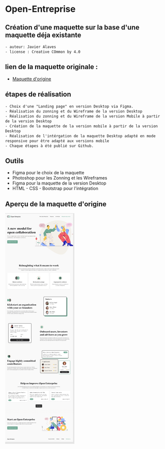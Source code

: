 # Open-Entreprise

## Création d'une maquette sur la base d'une maquette déja existante

    - auteur: Javier Alaves
    - license : Creative COmmon by 4.0
    
## lien de la maquette originale : 

   - [Maquette d'origine](https://www.figma.com/community/file/839442424194047238/Landing-Page-Concept)

## étapes de réalisation 

    - Choix d'une "Landing page" en version Desktop via Figma.
    - Réalisation du zonning et du Wireframe de la version Desktop 
    - Réalisation du zonning et du Wireframe de la version Mobile à partir de la version Desktop 
    - Création de la maquette de la version mobile à partir de la version Desktop 
    - Réalisation de l'intérgation de la maquette Desktop adapté en mode responsive pour être adapté aux versions mobile
    - Chaque étapes à été publié sur Github. 

## Outils 
 - Figma pour le choix de la maquette
 - Photoshop pour les Zonning et les Wireframes
 - Figma pour la maquette de la version Desktop
 - HTML - CSS - Bootstrap pour l'intégration

## Aperçu de la maquette d'origine 
![miniature](Zonning-Wireframe-maquette/apercu-maquette-origine.png)
